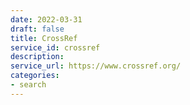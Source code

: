```yaml
---
date: 2022-03-31
draft: false
title: CrossRef
service_id: crossref
description:
service_url: https://www.crossref.org/
categories:
- search
---
```



